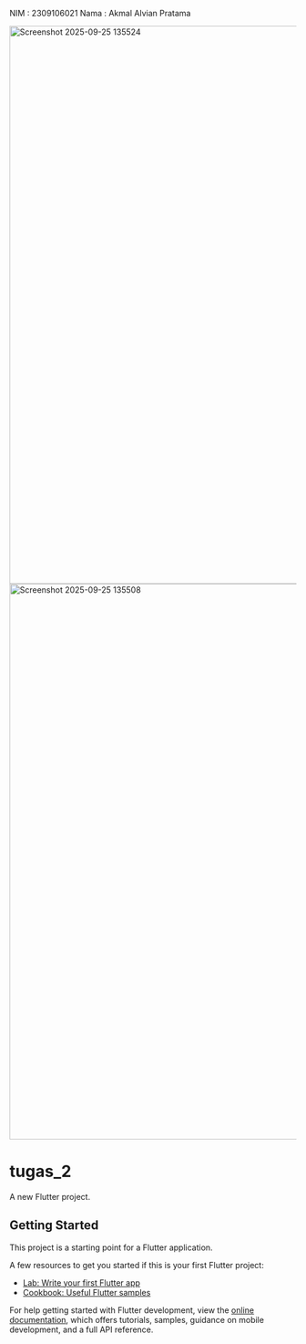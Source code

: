 NIM  : 2309106021
Nama  : Akmal Alvian Pratama

<img width="613" height="979" alt="Screenshot 2025-09-25 135524" src="https://github.com/user-attachments/assets/65cc34f5-ad26-43c8-a518-665eaf794eca" />
<img width="614" height="975" alt="Screenshot 2025-09-25 135508" src="https://github.com/user-attachments/assets/e92be28f-d8dc-4ceb-be5c-cb977365fc49" />


# tugas_2

A new Flutter project.

## Getting Started

This project is a starting point for a Flutter application.

A few resources to get you started if this is your first Flutter project:

- [Lab: Write your first Flutter app](https://docs.flutter.dev/get-started/codelab)
- [Cookbook: Useful Flutter samples](https://docs.flutter.dev/cookbook)

For help getting started with Flutter development, view the
[online documentation](https://docs.flutter.dev/), which offers tutorials,
samples, guidance on mobile development, and a full API reference.

